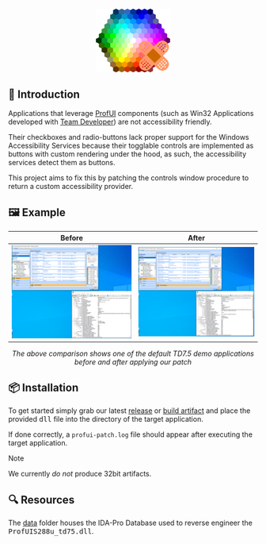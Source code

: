 <p align="center">
    <img src="data/logo.png" width="150">
</p>

## 👋 Introduction

Applications that leverage [ProfUI](http://www.prof-uis.com/) components (such as Win32 Applications developed with [Team Developer](https://www.opentext.com/products/gupta-team-developer)) are not accessibility friendly.

Their checkboxes and radio-buttons lack proper support for the Windows Accessibility Services because their togglable controls are implemented as buttons with custom rendering under the hood, as such, the accessibility services detect them as buttons.

This project aims to fix this by patching the controls window procedure to return a custom accessibility provider.

## 🖼️ Example

<div align="center">

| Before               | After               |
| -------------------- | ------------------- |
| ![](data/before.png) | ![](data/after.png) |

_The above comparison shows one of the default TD7.5 demo applications before and after applying our patch_ 

</div>

## 📦 Installation

To get started simply grab our latest [release](https://github.com/simplytest/profuis-patch/releases) or [build artifact](https://github.com/simplytest/profuis-patch/actions) and place the provided <kbd>dll</kbd> file into the directory of the target application.

If done correctly, a `profui-patch.log` file should appear after executing the target application.

> [!NOTE]
> We currently _do not_ produce 32bit artifacts.

## 🔍 Resources

The [data](data/) folder houses the IDA-Pro Database used to reverse engineer the <kbd>ProfUIS288u_td75.dll</kbd>.

